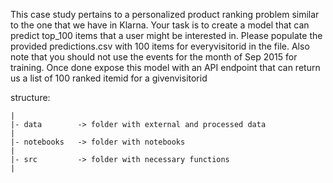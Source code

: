 This case study pertains to a personalized product ranking problem similar to the one that we have in Klarna. Your task is to create a model that can predict top_100 items that a user might be interested in. Please populate the provided predictions.csv with 100 items for every ​visitorid in the file. Also note that you should not use the events for the month of Sep 2015 for training. Once done expose this model with an API endpoint that can return us a list of 100 ranked itemid​ for a given ​visitorid

structure:
```
|
|- data        -> folder with external and processed data
|
|- notebooks   -> folder with notebooks
|
|- src         -> folder with necessary functions
|
 ```
